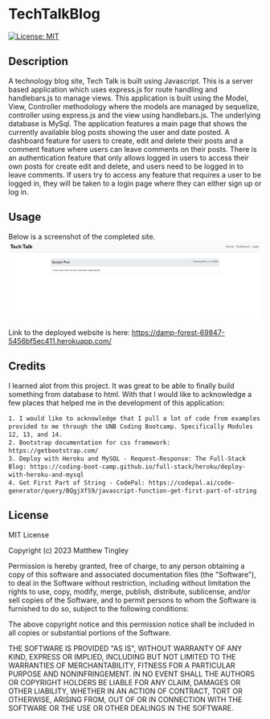 # TechTalkBlog
[![License: MIT](https://img.shields.io/badge/License-MIT-yellow.svg)](#license)

## Description
A technology blog site, Tech Talk is built using Javascript.  This is a server based application which uses express.js for route handling and handlebars.js to manage views.  This application is built using the Model, View, Controller methodology where the models are managed by sequelize, controller using express.js and the view using handlebars.js.  The underlying database is MySql.  The application features a main page that shows the currently available blog posts showing the user and date posted.  A dashboard feature for users to create, edit and delete their posts and a comment feature where users can leave comments on their posts.  There is an authentication feature that only allows logged in users to access their own posts for create edit and delete, and users need to be logged in to leave comments.  If users try to access any feature that requires a user to be logged in, they will be taken to a login page where they can either sign up or log in.  

## Usage

Below is a screenshot of the completed site.
![Screenshot of the completed Tech Talk Blog site.](/public/images/Screenshot-TechTalkBlog.png)

Link to the deployed website is here:  https://damp-forest-69847-5456bf5ec411.herokuapp.com/

## Credits

I learned alot from this project.  It was great to be able to finally build something from database to html.  With that I would like to acknowledge a few places that helped me in the development of this application:

    1. I would like to acknowledge that I pull a lot of code from examples provided to me through the UNB Coding Bootcamp. Specifically Modules 12, 13, and 14. 
    2. Bootstrap documentation for css framework: https://getbootstrap.com/
    3. Deploy with Heroku and MySQL - Request-Response: The Full-Stack Blog: https://coding-boot-camp.github.io/full-stack/heroku/deploy-with-heroku-and-mysql
    4. Get First Part of String - CodePal: https://codepal.ai/code-generator/query/BQgjXfS9/javascript-function-get-first-part-of-string

## License
 
 MIT License

Copyright (c) 2023 Matthew Tingley

Permission is hereby granted, free of charge, to any person obtaining a copy
of this software and associated documentation files (the "Software"), to deal
in the Software without restriction, including without limitation the rights
to use, copy, modify, merge, publish, distribute, sublicense, and/or sell
copies of the Software, and to permit persons to whom the Software is
furnished to do so, subject to the following conditions:

The above copyright notice and this permission notice shall be included in all
copies or substantial portions of the Software.

THE SOFTWARE IS PROVIDED "AS IS", WITHOUT WARRANTY OF ANY KIND, EXPRESS OR
IMPLIED, INCLUDING BUT NOT LIMITED TO THE WARRANTIES OF MERCHANTABILITY,
FITNESS FOR A PARTICULAR PURPOSE AND NONINFRINGEMENT. IN NO EVENT SHALL THE
AUTHORS OR COPYRIGHT HOLDERS BE LIABLE FOR ANY CLAIM, DAMAGES OR OTHER
LIABILITY, WHETHER IN AN ACTION OF CONTRACT, TORT OR OTHERWISE, ARISING FROM,
OUT OF OR IN CONNECTION WITH THE SOFTWARE OR THE USE OR OTHER DEALINGS IN THE
SOFTWARE.

